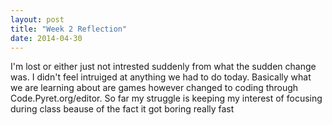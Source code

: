 ```yaml
---
layout: post
title: "Week 2 Reflection"
date: 2014-04-30
---
```

I'm lost or either just not intrested suddenly from what the sudden change was. I didn't feel intruiged at anything we had to do today.
Basically what we are learning about are games however changed to coding through Code.Pyret.org/editor. So far my struggle is keeping my interest of focusing during class beause of the fact it got boring really fast
